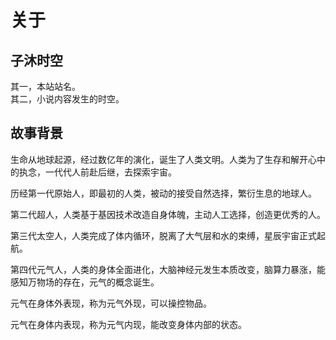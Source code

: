 # 关于

## 子沐时空

其一，本站站名。  
其二，小说内容发生的时空。

## 故事背景

生命从地球起源，经过数亿年的演化，诞生了人类文明。人类为了生存和解开心中的执念，一代代人前赴后继，去探索宇宙。  

历经第一代原始人，即最初的人类，被动的接受自然选择，繁衍生息的地球人。  

第二代超人，人类基于基因技术改造自身体魄，主动人工选择，创造更优秀的人。

第三代太空人，人类完成了体内循环，脱离了大气层和水的束缚，星辰宇宙正式起航。

第四代元气人，人类的身体全面进化，大脑神经元发生本质改变，脑算力暴涨，能感知万物场的存在，元气的概念诞生。

元气在身体外表现，称为元气外现，可以操控物品。  

元气在身体内表现，称为元气内现，能改变身体内部的状态。  
